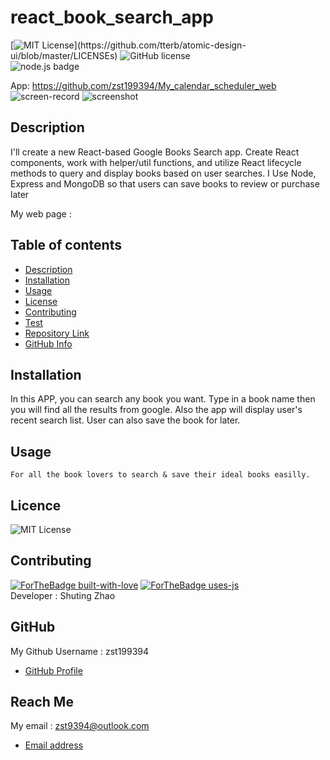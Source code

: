 
# react_book_search_app


  [![MIT License](https://img.shields.io/apm/l/atomic-design-ui.svg?)](https://github.com/tterb/atomic-design-ui/blob/master/LICENSEs) ![GitHub license](https://img.shields.io/badge/Made%20by-%40zst199394-orange)    
  ![node.js badge](https://img.shields.io/badge/node.js%20-%2343853D.svg?&style=for-the-badge&logo=node.js&logoColor=white)  

  App: https://github.com/zst199394/My_calendar_scheduler_web
  ![screen-record](./demo.gif)
  ![screenshot](./screenshot.png)

  ## Description
  I'll create a new React-based Google Books Search app. Create React components, work with helper/util functions, and utilize React lifecycle methods to query and display books based on user searches. I Use Node, Express and MongoDB so that users can save books to review or purchase later
  
  My web page :   

  ## Table of contents
  - [Description](#Description)
  - [Installation](#Installation)
  - [Usage](#Usage)
  - [License](#License)
  - [Contributing](#Contributing)
  - [Test](#Test)
  - [Repository Link](#Repository)
  - [GitHub Info](#GitHub) 

  ## Installation
  In this APP, you can search any book you want.
  Type in a book name then you will find all the results from google.
  Also the app will display user's recent search list.
  User can also save the book for later.

  ## Usage
  ```
  For all the book lovers to search & save their ideal books easilly.
  ```
 
  ## Licence
 ![MIT License](https://img.shields.io/apm/l/atomic-design-ui.svg?) 
  
  ## Contributing
  [![ForTheBadge built-with-love](http://ForTheBadge.com/images/badges/built-with-love.svg)](https://GitHub.com/Naereen/)
  [![ForTheBadge uses-js](http://ForTheBadge.com/images/badges/uses-js.svg)](http://ForTheBadge.com)  
       Developer : Shuting Zhao


  ## GitHub
  My Github Username : zst199394
  - [GitHub Profile](http://github.com/zst199394)

  
  ## Reach Me 
  My email : zst9394@outlook.com
  - [Email address](zst9394@outlook.com)
